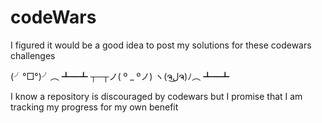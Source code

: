# codeWars
I figured it would be a good idea to post my solutions for these codewars challenges


(╯°□°)╯︵ ┻━┻           ┬─┬ノ( º _ ºノ)             ヽ(ຈل͜ຈ)ﾉ︵ ┻━┻


I know a repository  is discouraged by codewars but I promise that I am tracking my progress for my own benefit
